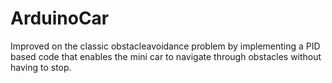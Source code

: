 # ArduinoCar

Improved on the classic obstacleavoidance problem by implementing a PID based code that enables the mini car to navigate through obstacles without having to stop.
